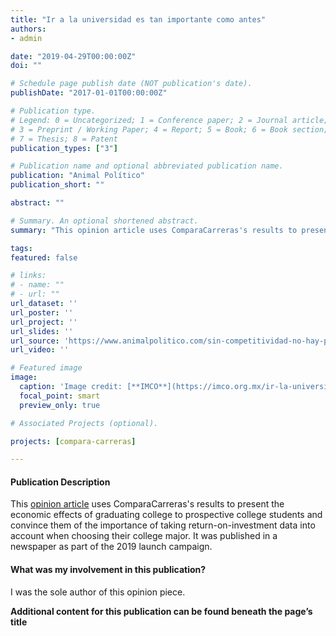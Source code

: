 ```yaml
---
title: "Ir a la universidad es tan importante como antes"
authors:
- admin

date: "2019-04-29T00:00:00Z"
doi: ""

# Schedule page publish date (NOT publication's date).
publishDate: "2017-01-01T00:00:00Z"

# Publication type.
# Legend: 0 = Uncategorized; 1 = Conference paper; 2 = Journal article;
# 3 = Preprint / Working Paper; 4 = Report; 5 = Book; 6 = Book section;
# 7 = Thesis; 8 = Patent
publication_types: ["3"]

# Publication name and optional abbreviated publication name.
publication: "Animal Político"
publication_short: ""

abstract: ""

# Summary. An optional shortened abstract.
summary: "This opinion article uses ComparaCarreras's results to present the economic effects of graduating college to prospective college students and convince them of the importance of taking return-on-investment data into account when choosing their academic major. It was published in a newspaper as part of the 2019 launch campaign."

tags:
featured: false

# links:
# - name: ""  
# - url: "" 
url_dataset: ''
url_poster: ''
url_project: ''
url_slides: ''
url_source: 'https://www.animalpolitico.com/sin-competitividad-no-hay-paraiso/ir-a-la-universidad-es-tan-importante-como-antes/'
url_video: ''

# Featured image
image:
  caption: 'Image credit: [**IMCO**](https://imco.org.mx/ir-la-universidad-tan-importante/)'
  focal_point: smart
  preview_only: true

# Associated Projects (optional).

projects: [compara-carreras]

---
```


#### Publication Description

This [opinion article](https://www.animalpolitico.com/sin-competitividad-no-hay-paraiso/ir-a-la-universidad-es-tan-importante-como-antes/) uses ComparaCarreras's results to present the economic effects of graduating college to prospective college students and convince them of the importance of taking return-on-investment data into account when choosing their college major. It was published in a newspaper as part of the 2019 launch campaign.

#### What was my involvement in this publication?

I was the sole author of this opinion piece.

**Additional content for this publication can be found beneath the page’s title**